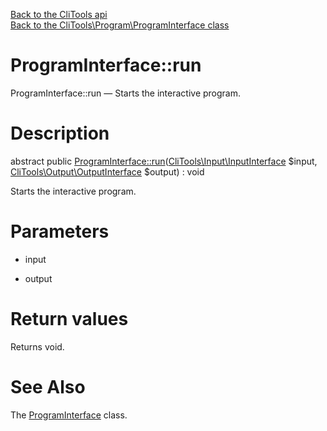[Back to the CliTools api](https://github.com/lingtalfi/CliTools/blob/master/doc/api/CliTools.md)<br>
[Back to the CliTools\Program\ProgramInterface class](https://github.com/lingtalfi/CliTools/blob/master/doc/api/CliTools/Program/ProgramInterface.md)


ProgramInterface::run
================



ProgramInterface::run — Starts the interactive program.




Description
================


abstract public [ProgramInterface::run](https://github.com/lingtalfi/CliTools/blob/master/doc/api/CliTools/Program/ProgramInterface/run.md)([CliTools\Input\InputInterface](https://github.com/lingtalfi/CliTools/blob/master/doc/api/CliTools/Input/InputInterface.md) $input, [CliTools\Output\OutputInterface](https://github.com/lingtalfi/CliTools/blob/master/doc/api/CliTools/Output/OutputInterface.md) $output) : void




Starts the interactive program.




Parameters
================


- input

    

- output

    


Return values
================

Returns void.







See Also
================

The [ProgramInterface](https://github.com/lingtalfi/CliTools/blob/master/doc/api/CliTools/Program/ProgramInterface.md) class.
